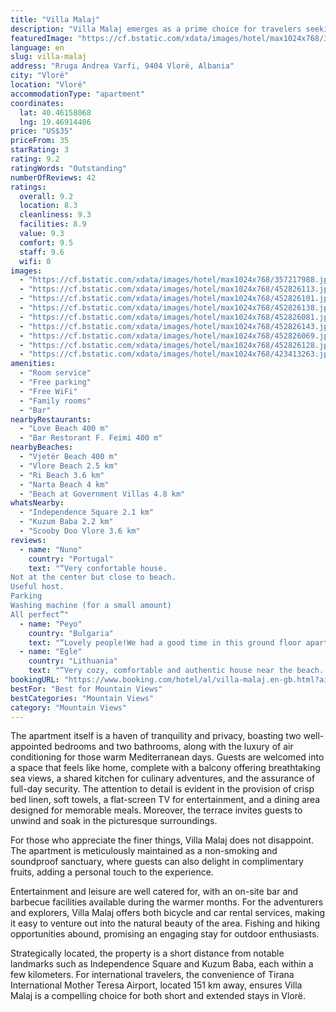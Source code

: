 ```yaml
---
title: "Villa Malaj"
description: "Villa Malaj emerges as a prime choice for travelers seeking a blend of comfort and convenience in Vlorë, situated merely 700 meters from the serene Vjetër Beach."
featuredImage: "https://cf.bstatic.com/xdata/images/hotel/max1024x768/357217988.jpg?k=9bfcb1c8d9db5543d5c632fde591aad59229cac80e0cf2716f3e299d5a0b3816&o=&hp=1"
language: en
slug: villa-malaj
address: "Rruga Andrea Varfi, 9404 Vlorë, Albania"
city: "Vlorë"
location: "Vlorë"
accommodationType: "apartment"
coordinates:
  lat: 40.46158068
  lng: 19.46914406
price: "US$35"
priceFrom: 35
starRating: 3
rating: 9.2
ratingWords: "Outstanding"
numberOfReviews: 42
ratings:
  overall: 9.2
  location: 8.3
  cleanliness: 9.3
  facilities: 8.9
  value: 9.3
  comfort: 9.5
  staff: 9.6
  wifi: 0
images:
  - "https://cf.bstatic.com/xdata/images/hotel/max1024x768/357217988.jpg?k=9bfcb1c8d9db5543d5c632fde591aad59229cac80e0cf2716f3e299d5a0b3816&o=&hp=1"
  - "https://cf.bstatic.com/xdata/images/hotel/max1024x768/452826113.jpg?k=c33aeed90c08e2d183c1a1ebb106aa609ec2b4e8157902024f308068e7fe07d0&o=&hp=1"
  - "https://cf.bstatic.com/xdata/images/hotel/max1024x768/452826101.jpg?k=3c8ced6aaf5585b6d44cee1670cfdfbf1f6cd80e431cdc0c82144a12bf021623&o=&hp=1"
  - "https://cf.bstatic.com/xdata/images/hotel/max1024x768/452826138.jpg?k=276470b3a0385a92fb908eea0abac9fc083f835f2123e5f4532728c5c95a19ab&o=&hp=1"
  - "https://cf.bstatic.com/xdata/images/hotel/max1024x768/452826081.jpg?k=91c1bdc6556c6231affb4fd753234a046670ce1c4752222241a9ac7b2fe589b6&o=&hp=1"
  - "https://cf.bstatic.com/xdata/images/hotel/max1024x768/452826143.jpg?k=4d0ff06f2b38ea1bbce991349b206b053b20ffe2c7b38c8fa62eeeeafa47f1a9&o=&hp=1"
  - "https://cf.bstatic.com/xdata/images/hotel/max1024x768/452826069.jpg?k=74b0c7d54edb0d4daa2add874f8e4a8ab38b3c32ff79126541187f58c9b36135&o=&hp=1"
  - "https://cf.bstatic.com/xdata/images/hotel/max1024x768/452826128.jpg?k=b2c373b29a8b37236665bb8b846bae84db4a3c9eb8c96022e66c675992547441&o=&hp=1"
  - "https://cf.bstatic.com/xdata/images/hotel/max1024x768/423413263.jpg?k=5fb530a7832dfeecdb7695b7eb4b1f09da203099f603892fd9d203df7ca69835&o=&hp=1"
amenities:
  - "Room service"
  - "Free parking"
  - "Free WiFi"
  - "Family rooms"
  - "Bar"
nearbyRestaurants:
  - "Love Beach 400 m"
  - "Bar Restorant F. Feimi 400 m"
nearbyBeaches:
  - "Vjetër Beach 400 m"
  - "Vlore Beach 2.5 km"
  - "Ri Beach 3.6 km"
  - "Narta Beach 4 km"
  - "Beach at Government Villas 4.8 km"
whatsNearby:
  - "Independence Square 2.1 km"
  - "Kuzum Baba 2.2 km"
  - "Scooby Doo Vlore 3.6 km"
reviews:
  - name: "Nuno"
    country: "Portugal"
    text: "“Very confortable house.
Not at the center but close to beach.
Useful host.
Parking
Washing machine (for a small amount)
All perfect”"
  - name: "Peyo"
    country: "Bulgaria"
    text: "“Lovely people!We had a good time in this ground floor apartment.The room was tidy and clean.There was everything you need.The kitchen is really well equipped.There is a beautiful garden and a place to park your car.”"
  - name: "Egle"
    country: "Lithuania"
    text: "“Very cozy, comfortable and authentic house near the beach. There is everything you could need and the hosts are just wonderful! Very sincere and helpful people, they have an organic garden, their son speaks English perfectly. We definitely...”"
bookingURL: "https://www.booking.com/hotel/al/villa-malaj.en-gb.html?aid=8035640"
bestFor: "Best for Mountain Views"
bestCategories: "Mountain Views"
category: "Mountain Views"
---
```


The apartment itself is a haven of tranquility and privacy, boasting two well-appointed bedrooms and two bathrooms, along with the luxury of air conditioning for those warm Mediterranean days. Guests are welcomed into a space that feels like home, complete with a balcony offering breathtaking sea views, a shared kitchen for culinary adventures, and the assurance of full-day security. The attention to detail is evident in the provision of crisp bed linen, soft towels, a flat-screen TV for entertainment, and a dining area designed for memorable meals. Moreover, the terrace invites guests to unwind and soak in the picturesque surroundings.

For those who appreciate the finer things, Villa Malaj does not disappoint. The apartment is meticulously maintained as a non-smoking and soundproof sanctuary, where guests can also delight in complimentary fruits, adding a personal touch to the experience.

Entertainment and leisure are well catered for, with an on-site bar and barbecue facilities available during the warmer months. For the adventurers and explorers, Villa Malaj offers both bicycle and car rental services, making it easy to venture out into the natural beauty of the area. Fishing and hiking opportunities abound, promising an engaging stay for outdoor enthusiasts.

Strategically located, the property is a short distance from notable landmarks such as Independence Square and Kuzum Baba, each within a few kilometers. For international travelers, the convenience of Tirana International Mother Teresa Airport, located 151 km away, ensures Villa Malaj is a compelling choice for both short and extended stays in Vlorë.